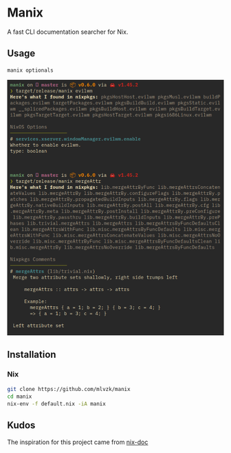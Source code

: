 # Manix

A fast CLI documentation searcher for Nix.

## Usage

```sh
manix optionals
```

![manix](/manix.png)

## Installation

### Nix

```sh
git clone https://github.com/mlvzk/manix
cd manix
nix-env -f default.nix -iA manix
```

## Kudos

The inspiration for this project came from [nix-doc](https://github.com/lf-/nix-doc)
